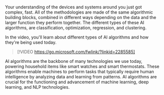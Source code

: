 Your understanding of the devices and systems around you just got complex, fast. All of the methodologies are made of the same algorithmic building blocks, combined in different ways depending on the data and the larger function they perform together. The different types of these AI algorithms, are classification, optimization, regression, and clustering.

In the video, you'll learn about different types of AI algorithms and how they're being used today.

> [!VIDEO https://go.microsoft.com/fwlink/?linkid=2285585]

AI algorithms are the backbone of many technologies we use today, powering household items like smart watches and smart thermostats. These algorithms enable machines to perform tasks that typically require human intelligence by analyzing data and learning from patterns. AI algorithms are crucial for the functioning and advancement of machine learning, deep learning, and NLP technologies.